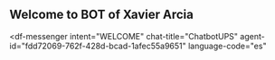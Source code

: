 ## Welcome to BOT of Xavier Arcia

<script src="https://www.gstatic.com/dialogflow-console/fast/messenger/bootstrap.js?v=1"></script>
<df-messenger
  intent="WELCOME"
  chat-title="ChatbotUPS"
  agent-id="fdd72069-762f-428d-bcad-1afec55a9651"
  language-code="es"
></df-messenger>

